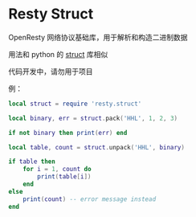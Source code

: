 # Resty Struct

OpenResty 网络协议基础库，用于解析和构造二进制数据

用法和 python 的 [struct][1] 库相似

代码开发中，请勿用于项目

例：

```lua
local struct = require 'resty.struct'

local binary, err = struct.pack('HHL', 1, 2, 3)

if not binary then print(err) end

local table, count = struct.unpack('HHL', binary)

if table then
    for i = 1, count do
        print(table[i])
    end
else
    print(count) -- error message instead
end

```

  [1]: https://docs.python.org/2/library/struct.html